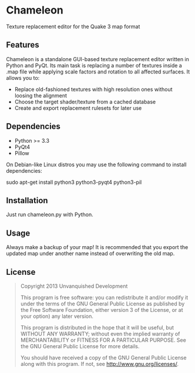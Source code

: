 Chameleon
=========

Texture replacement editor for the Quake 3 map format

Features
--------

Chameleon is a standalone GUI-based texture replacement editor written in Python and PyQt. Its main task is replacing a number of textures inside a .map file while applying scale factors and rotation to all affected surfaces. It allows you to:

* Replace old-fashioned textures with high resolution ones without loosing the alignment
* Choose the target shader/texture from a cached database 
* Create and export replacement rulesets for later use 

Dependencies
------------

* Python >= 3.3
* PyQt4
* Pillow

On Debian-like Linux distros you may use the following command to install dependencies:

  sudo apt-get install python3 python3-pyqt4 python3-pil 

Installation
------------

Just run chameleon.py with Python.

Usage
-----

Always make a backup of your map!
It is recommended that you export the updated map under another name instead of overwriting the old map.

License
-------

> Copyright 2013 Unvanquished Development
>
> This program is free software: you can redistribute it and/or modify
> it under the terms of the GNU General Public License as published by
> the Free Software Foundation, either version 3 of the License, or
> at your option) any later version.
>
> This program is distributed in the hope that it will be useful,
> but WITHOUT ANY WARRANTY; without even the implied warranty of
> MERCHANTABILITY or FITNESS FOR A PARTICULAR PURPOSE.  See the
> GNU General Public License for more details.
>
> You should have received a copy of the GNU General Public License
> along with this program.  If not, see <http://www.gnu.org/licenses/>.
